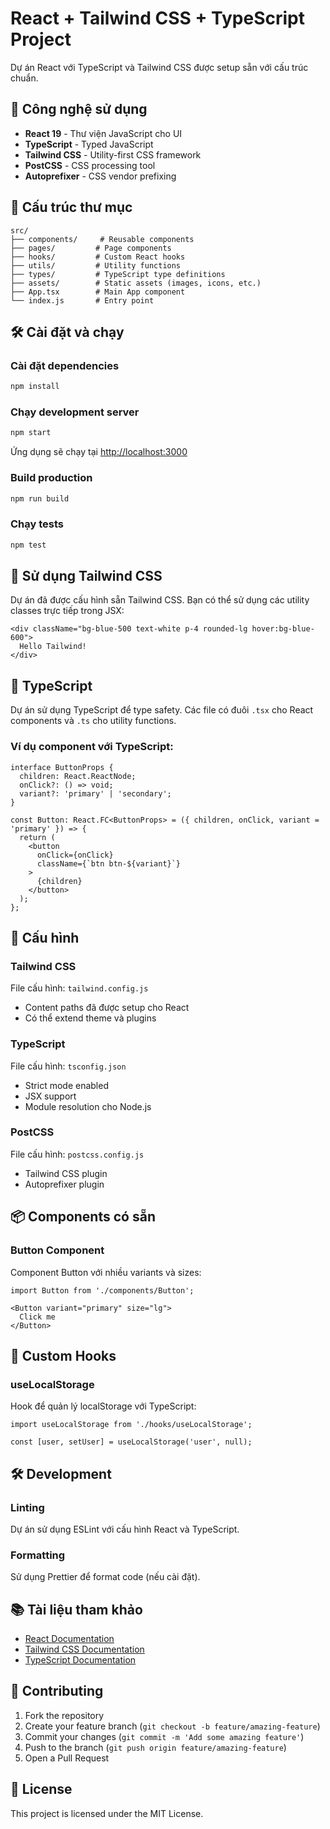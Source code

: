 # React + Tailwind CSS + TypeScript Project

Dự án React với TypeScript và Tailwind CSS được setup sẵn với cấu trúc chuẩn.

## 🚀 Công nghệ sử dụng

- **React 19** - Thư viện JavaScript cho UI
- **TypeScript** - Typed JavaScript
- **Tailwind CSS** - Utility-first CSS framework
- **PostCSS** - CSS processing tool
- **Autoprefixer** - CSS vendor prefixing

## 📁 Cấu trúc thư mục

```
src/
├── components/     # Reusable components
├── pages/         # Page components
├── hooks/         # Custom React hooks
├── utils/         # Utility functions
├── types/         # TypeScript type definitions
├── assets/        # Static assets (images, icons, etc.)
├── App.tsx        # Main App component
└── index.js       # Entry point
```

## 🛠️ Cài đặt và chạy

### Cài đặt dependencies
```bash
npm install
```

### Chạy development server
```bash
npm start
```

Ứng dụng sẽ chạy tại [http://localhost:3000](http://localhost:3000)

### Build production
```bash
npm run build
```

### Chạy tests
```bash
npm test
```

## 🎨 Sử dụng Tailwind CSS

Dự án đã được cấu hình sẵn Tailwind CSS. Bạn có thể sử dụng các utility classes trực tiếp trong JSX:

```tsx
<div className="bg-blue-500 text-white p-4 rounded-lg hover:bg-blue-600">
  Hello Tailwind!
</div>
```

## 📝 TypeScript

Dự án sử dụng TypeScript để type safety. Các file có đuôi `.tsx` cho React components và `.ts` cho utility functions.

### Ví dụ component với TypeScript:

```tsx
interface ButtonProps {
  children: React.ReactNode;
  onClick?: () => void;
  variant?: 'primary' | 'secondary';
}

const Button: React.FC<ButtonProps> = ({ children, onClick, variant = 'primary' }) => {
  return (
    <button 
      onClick={onClick}
      className={`btn btn-${variant}`}
    >
      {children}
    </button>
  );
};
```

## 🔧 Cấu hình

### Tailwind CSS
File cấu hình: `tailwind.config.js`
- Content paths đã được setup cho React
- Có thể extend theme và plugins

### TypeScript
File cấu hình: `tsconfig.json`
- Strict mode enabled
- JSX support
- Module resolution cho Node.js

### PostCSS
File cấu hình: `postcss.config.js`
- Tailwind CSS plugin
- Autoprefixer plugin

## 📦 Components có sẵn

### Button Component
Component Button với nhiều variants và sizes:

```tsx
import Button from './components/Button';

<Button variant="primary" size="lg">
  Click me
</Button>
```

## 🎯 Custom Hooks

### useLocalStorage
Hook để quản lý localStorage với TypeScript:

```tsx
import useLocalStorage from './hooks/useLocalStorage';

const [user, setUser] = useLocalStorage('user', null);
```

## 🛠️ Development

### Linting
Dự án sử dụng ESLint với cấu hình React và TypeScript.

### Formatting
Sử dụng Prettier để format code (nếu cài đặt).

## 📚 Tài liệu tham khảo

- [React Documentation](https://react.dev/)
- [Tailwind CSS Documentation](https://tailwindcss.com/docs)
- [TypeScript Documentation](https://www.typescriptlang.org/docs/)

## 🤝 Contributing

1. Fork the repository
2. Create your feature branch (`git checkout -b feature/amazing-feature`)
3. Commit your changes (`git commit -m 'Add some amazing feature'`)
4. Push to the branch (`git push origin feature/amazing-feature`)
5. Open a Pull Request

## 📄 License

This project is licensed under the MIT License.
